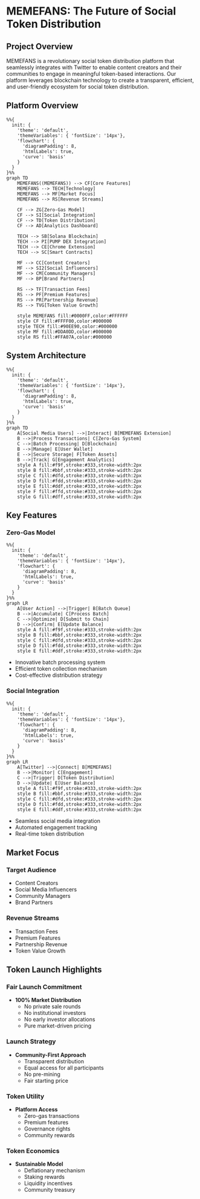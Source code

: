 # MEMEFANS: The Future of Social Token Distribution

## Project Overview

MEMEFANS is a revolutionary social token distribution platform that seamlessly integrates with Twitter to enable content creators and their communities to engage in meaningful token-based interactions. Our platform leverages blockchain technology to create a transparent, efficient, and user-friendly ecosystem for social token distribution.

## Platform Overview

```mermaid
%%{
  init: {
    'theme': 'default',
    'themeVariables': { 'fontSize': '14px'},
    'flowchart': {
      'diagramPadding': 8,
      'htmlLabels': true,
      'curve': 'basis'
    }
  }
}%%
graph TD
    MEMEFANS((MEMEFANS)) --> CF[Core Features]
    MEMEFANS --> TECH[Technology]
    MEMEFANS --> MF[Market Focus]
    MEMEFANS --> RS[Revenue Streams]
    
    CF --> ZG[Zero-Gas Model]
    CF --> SI[Social Integration]
    CF --> TD[Token Distribution]
    CF --> AD[Analytics Dashboard]
    
    TECH --> SB[Solana Blockchain]
    TECH --> PI[PUMP DEX Integration]
    TECH --> CE[Chrome Extension]
    TECH --> SC[Smart Contracts]
    
    MF --> CC[Content Creators]
    MF --> SI2[Social Influencers]
    MF --> CM[Community Managers]
    MF --> BP[Brand Partners]
    
    RS --> TF[Transaction Fees]
    RS --> PF[Premium Features]
    RS --> PR[Partnership Revenue]
    RS --> TVG[Token Value Growth]
    
    style MEMEFANS fill:#0000FF,color:#FFFFFF
    style CF fill:#FFFF00,color:#000000
    style TECH fill:#90EE90,color:#000000
    style MF fill:#DDA0DD,color:#000000
    style RS fill:#FFA07A,color:#000000
```

## System Architecture

```mermaid
%%{
  init: {
    'theme': 'default',
    'themeVariables': { 'fontSize': '14px'},
    'flowchart': {
      'diagramPadding': 8,
      'htmlLabels': true,
      'curve': 'basis'
    }
  }
}%%
graph TD
    A[Social Media Users] -->|Interact| B[MEMEFANS Extension]
    B -->|Process Transactions| C[Zero-Gas System]
    C -->|Batch Processing| D[Blockchain]
    B -->|Manage| E[User Wallet]
    E -->|Secure Storage| F[Token Assets]
    B -->|Track| G[Engagement Analytics]
    style A fill:#f9f,stroke:#333,stroke-width:2px
    style B fill:#bbf,stroke:#333,stroke-width:2px
    style C fill:#dfd,stroke:#333,stroke-width:2px
    style D fill:#fdd,stroke:#333,stroke-width:2px
    style E fill:#ddf,stroke:#333,stroke-width:2px
    style F fill:#ffd,stroke:#333,stroke-width:2px
    style G fill:#dff,stroke:#333,stroke-width:2px
```

## Key Features

### Zero-Gas Model

```mermaid
%%{
  init: {
    'theme': 'default',
    'themeVariables': { 'fontSize': '14px'},
    'flowchart': {
      'diagramPadding': 8,
      'htmlLabels': true,
      'curve': 'basis'
    }
  }
}%%
graph LR
    A[User Action] -->|Trigger| B[Batch Queue]
    B -->|Accumulate| C[Process Batch]
    C -->|Optimize| D[Submit to Chain]
    D -->|Confirm| E[Update Balance]
    style A fill:#f9f,stroke:#333,stroke-width:2px
    style B fill:#bbf,stroke:#333,stroke-width:2px
    style C fill:#dfd,stroke:#333,stroke-width:2px
    style D fill:#fdd,stroke:#333,stroke-width:2px
    style E fill:#ddf,stroke:#333,stroke-width:2px
```

* Innovative batch processing system
* Efficient token collection mechanism
* Cost-effective distribution strategy

### Social Integration

```mermaid
%%{
  init: {
    'theme': 'default',
    'themeVariables': { 'fontSize': '14px'},
    'flowchart': {
      'diagramPadding': 8,
      'htmlLabels': true,
      'curve': 'basis'
    }
  }
}%%
graph LR
    A[Twitter] -->|Connect| B[MEMEFANS]
    B -->|Monitor| C[Engagement]
    C -->|Trigger| D[Token Distribution]
    D -->|Update| E[User Balance]
    style A fill:#f9f,stroke:#333,stroke-width:2px
    style B fill:#bbf,stroke:#333,stroke-width:2px
    style C fill:#dfd,stroke:#333,stroke-width:2px
    style D fill:#fdd,stroke:#333,stroke-width:2px
    style E fill:#ddf,stroke:#333,stroke-width:2px
```

* Seamless social media integration
* Automated engagement tracking
* Real-time token distribution

## Market Focus

### Target Audience
- Content Creators
- Social Media Influencers
- Community Managers
- Brand Partners

### Revenue Streams
- Transaction Fees
- Premium Features
- Partnership Revenue
- Token Value Growth

## Token Launch Highlights

### Fair Launch Commitment
- **100% Market Distribution**
  - No private sale rounds
  - No institutional investors
  - No early investor allocations
  - Pure market-driven pricing

### Launch Strategy
- **Community-First Approach**
  - Transparent distribution
  - Equal access for all participants
  - No pre-mining
  - Fair starting price

### Token Utility
- **Platform Access**
  - Zero-gas transactions
  - Premium features
  - Governance rights
  - Community rewards

### Token Economics
- **Sustainable Model**
  - Deflationary mechanism
  - Staking rewards
  - Liquidity incentives
  - Community treasury
